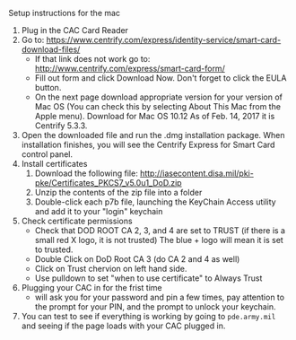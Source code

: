 Setup instructions for the mac

1.  Plug in the CAC Card Reader
2.  Go to: https://www.centrify.com/express/identity-service/smart-card-download-files/
    - If that link does not work go to: http://www.centrify.com/express/smart-card-form/
    - Fill out form and click Download Now. Don't forget to click the EULA button. 
    - On the  next page download appropriate version for your version of Mac OS (You can check this by selecting About This Mac from the Apple menu). Download for Mac OS 10.12  As of Feb. 14, 2017 it is Centrify 5.3.3.
3.  Open the downloaded file and run the .dmg installation package.
    When installation finishes, you will see the Centrify Express for Smart Card control panel.
4.  Install certificates
    1.  Download the following file: http://iasecontent.disa.mil/pki-pke/Certificates_PKCS7_v5.0u1_DoD.zip
    2.  Unzip the contents of the zip file into a folder
    3.  Double-click each p7b file, launching the KeyChain Access utility and add it to your "login" keychain
5.  Check certificate permissions
    - Check that DOD ROOT CA 2, 3, and 4 are set to TRUST (if there is a small red X logo, it is not trusted) The blue + logo will mean it is set to trusted.
    - Double Click on DoD Root CA 3 (do CA 2 and 4 as well)
    - Click on Trust chervion on left hand side.
    - Use pulldown to set "when to use certificate" to Always Trust
6. Plugging your CAC in for the frist time
    - will ask you for your password and pin a few times, pay attention to the prompt for your PIN, and the prompt to unlock your keychain.
7.  You can test to see if everything is working by going to `pde.army.mil` and seeing if the page loads with your CAC plugged in.

